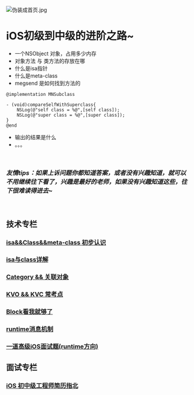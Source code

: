 ![伪装成首页.jpg](https://upload-images.jianshu.io/upload_images/4563271-78c96d2cb4ee43c7.jpg?imageMogr2/auto-orient/strip%7CimageView2/2/w/1240)

# iOS初级到中级的进阶之路~

- 一个NSObject 对象，占用多少内存
- 对象方法 与 类方法的存放在哪
- 什么是isa指针
- 什么是meta-class
- megsend 是如何找到方法的

```
@implementation MNSubclass

- (void)compareSelfWithSuperclass{
    NSLog(@"self class = %@",[self class]);
    NSLog(@"super class = %@",[super class]);
}
@end
```
- 输出的结果是什么
- 。。。

<br>

### *友情tips：如果上诉问题你都知道答案，或者没有兴趣知道，就可以不用继续往下看了，兴趣是最好的老师，如果没有兴趣知道这些，往下很难读得进去~*

<br>

## 技术专栏

### [isa&&Class&&meta-class 初步认识](https://minilv.github.io/2018/07/01/ias-class-metaClass)

### [isa与class详解](https://minilv.github.io/2019/03/18/isa%E8%AF%A6%E8%A7%A3-&&-class%E5%86%85%E9%83%A8%E7%BB%93%E6%9E%84/)

### [Category && 关联对象](https://minilv.github.io/2019/02/27/category/)

### [KVO && KVC 常考点](https://minilv.github.io/2018/03/27/KVO&KVC/)

### [Block看我就够了](https://minilv.github.io/2019/02/27/BlockFile/)

### [runtime消息机制](https://minilv.github.io/2019/03/17/Runtime-%E6%B6%88%E6%81%AF%E6%9C%BA%E5%88%B6%E5%9C%9F%E5%91%B3%E8%AE%B2%E8%A7%A3/)

### [一道高级iOS面试题(runtime方向)](https://minilv.github.io/2019/03/27/%E4%B8%80%E9%81%93%E9%AB%98%E7%BA%A7iOS%E9%9D%A2%E8%AF%95%E9%A2%98(runtime%E6%96%B9%E5%90%91)/)

## 面试专栏

### [iOS 初中级工程师简历指北](https://minilv.github.io/2019/05/05/iOS%E5%88%9D%E4%B8%AD%E7%BA%A7%E5%BC%80%E5%8F%91%E7%AE%80%E5%8E%86%E6%8C%87%E5%8C%97/)
